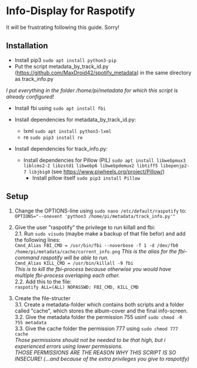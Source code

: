 # Info-Display for Raspotify

It will be frustrating following this guide. Sorry!

## Installation
* Install pip3 ```sudo apt install python3-pip```
* Put the script metadata_by_track_id.py (https://github.com/MaxDroid42/spotify_metadata) in the same directory as track_info.py<br>

*I put everything in the folder /home/pi/metadata for which this script is already configured!*

* Install fbi using ```sudo apt install fbi```

* Install dependencies for metadata_by_track_id.py:
  * lxml ```sudo apt install python3-lxml```
  * re ```sudo pip3 install re```

* Install dependencies for track_info.py:
  * Install dependencies for Pillow (PIL) ```sudo apt install libwebpmux3 liblcms2-2 libzstd1 libwebp6 libwebpdemux2 libtiff5 libopenjp2-7 libjbig0``` (see https://www.piwheels.org/project/Pillow/)
    * Install pillow itself ```sudo pip3 install Pillow```
    
## Setup
1. Change the OPTIONS-line using ```sudo nano /etc/default/raspotify``` to:<br>
```OPTIONS="--onevent 'python3 /home/pi/metadata/track_info.py'"```

2. Give the user "raspotify" the privilege to run killall and fbi:
<br>2.1. Run ```sudo visudo``` (maybe make a backup of that file befor) and add the following lines:<br>
```Cmnd_Alias FBI_CMD = /usr/bin/fbi --noverbose -T 1 -d /dev/fb0 /home/pi/metadata/cache/current_info.png```
*This is the alias for the fbi-command raspotify will be able to run.*<br>
```Cmnd_Alias KILL_CMD = /usr/bin/killall -9 fbi```<br>
*This is to kill the fbi-process because otherwise you would have multiple fbi-process overlaping each other.*
<br>2.2. Add this to the file:<br>
```raspotify ALL=(ALL) NOPASSWD: FBI_CMD, KILL_CMD```

3. Create the file-structer
<br>3.1. Create a metadata-folder which contains both scripts and a folder called "cache", which stores the album-cover and the final info-screen.
<br>3.2. Give the metadata folder the permission 755 usinf ```sudo chmod -R 755 metadata```
<br>3.3. Give the cache folder the permission 777 using ```sudo chmod 777 cache```<br>
*Those permissions should not be needed to be that high, but i experienced errors using lower permissions.*<br>
*THOSE PERMISSIONS ARE THE REASON WHY THIS SCRIPT IS SO INSECURE! (...and because of the extra privileges you give to raspotify)*
